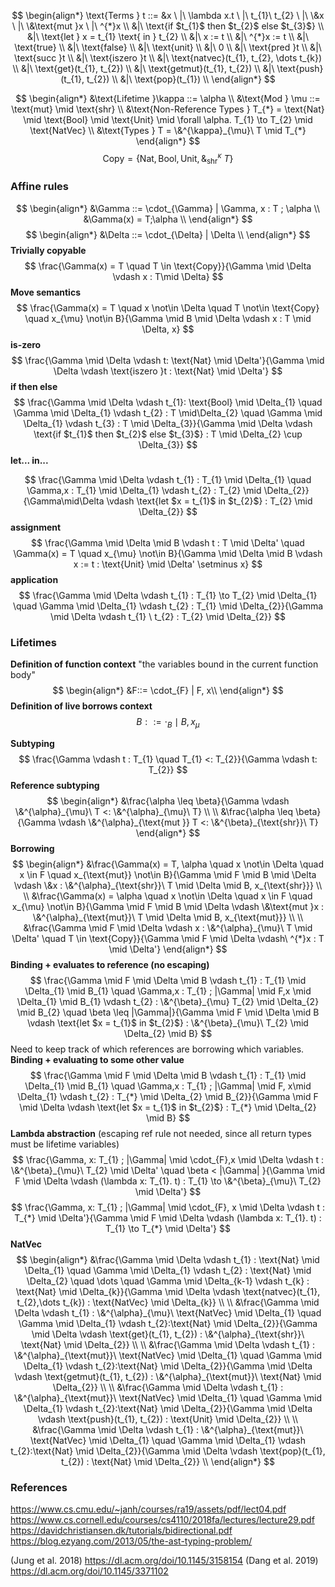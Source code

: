 $$
\begin{align*}
\text{Terms } t ::= &x \ |\  \lambda x.t \ |\  t_{1}\ t_{2} \ |\ \&x \ |\ \&\text{mut }x \ |\ ^{*}x \\
&|\ \text{if $t_{1}$ then $t_{2}$ else $t_{3}$} \\
&|\ \text{let } x = t_{1} \text{ in } t_{2} \\
&|\ x := t \\
&|\ ^{*}x := t \\
&|\ \text{true} \\
&|\ \text{false} \\
&|\ \text{unit} \\
&|\ 0 \\
&|\ \text{pred }t \\
&|\ \text{succ }t \\
&|\ \text{iszero }t \\
&|\ \text{natvec}(t_{1}, t_{2}, \dots t_{k}) \\
&|\ \text{get}(t_{1}, t_{2}) \\
&|\ \text{getmut}(t_{1}, t_{2}) \\
&|\ \text{push}(t_{1}, t_{2}) \\
&|\ \text{pop}(t_{1}) \\
\end{align*}
$$

$$
\begin{align*}
&\text{Lifetime }\kappa ::= \alpha \\
&\text{Mod } \mu ::= \text{mut} \mid \text{shr} \\
&\text{Non-Reference Types } T_{*} = \text{Nat} \mid \text{Bool} \mid \text{Unit} \mid \forall \alpha. T_{1} \to T_{2} \mid \text{NatVec} \\
&\text{Types } T = \&^{\kappa}_{\mu}\ T \mid T_{*}
\end{align*}
$$
$$
\text{Copy} = \{\text{Nat} , \text{Bool}, \text{Unit}, \&^{\kappa}_{\text{shr}}\ T\}
$$
### Affine rules
$$
\begin{align*}
&\Gamma ::= \cdot_{\Gamma} | \Gamma, x : T ; \alpha \\
&\Gamma(x) = T;\alpha \\
\end{align*}
$$
$$
\begin{align*}
&\Delta ::= \cdot_{\Delta} | \Delta \\
\end{align*}
$$
**Trivially copyable**
$$
\frac{\Gamma(x) = T \quad T \in \text{Copy}}{\Gamma \mid \Delta \vdash x : T\mid \Delta}
$$
**Move semantics**
$$
\frac{\Gamma(x) = T \quad x \not\in \Delta \quad T \not\in \text{Copy} \quad x_{\mu} \not\in B}{\Gamma \mid B \mid \Delta \vdash x : T \mid \Delta, x}
$$
**is-zero**
$$
\frac{\Gamma \mid \Delta \vdash t: \text{Nat} \mid \Delta'}{\Gamma \mid \Delta \vdash  \text{iszero }t : \text{Nat} \mid \Delta'}
$$
**if then else**
$$
\frac{\Gamma \mid \Delta \vdash t_{1}: \text{Bool} \mid \Delta_{1} \quad \Gamma \mid \Delta_{1} \vdash t_{2} : T \mid\Delta_{2} \quad \Gamma \mid \Delta_{1} \vdash t_{3} : T \mid \Delta_{3}}{\Gamma \mid \Delta \vdash \text{if $t_{1}$ then $t_{2}$ else $t_{3}$} : T \mid \Delta_{2} \cup \Delta_{3}}
$$
**let... in...**

$$
\frac{\Gamma \mid \Delta \vdash t_{1} : T_{1} \mid \Delta_{1} \quad \Gamma,x : T_{1} \mid \Delta_{1} \vdash t_{2} : T_{2} \mid \Delta_{2}}{\Gamma\mid\Delta \vdash \text{let $x = t_{1}$ in $t_{2}$} : T_{2} \mid \Delta_{2}}
$$
**assignment**
$$
\frac{\Gamma \mid \Delta \mid B \vdash t :  T \mid \Delta' \quad \Gamma(x) = T \quad x_{\mu} \not\in B}{\Gamma \mid \Delta \mid B \vdash x := t : \text{Unit} \mid \Delta' \setminus x}
$$
**application**
$$
\frac{\Gamma \mid \Delta \vdash t_{1} : T_{1} \to T_{2} \mid \Delta_{1} \quad \Gamma \mid \Delta_{1} \vdash t_{2} : T_{1} \mid \Delta_{2}}{\Gamma \mid \Delta \vdash t_{1} \ t_{2} : T_{2} \mid \Delta_{2}}
$$

### Lifetimes
**Definition of function context**
"the variables bound in the current function body"
$$
\begin{align*}
&F::= \cdot_{F} | F, x\\
\end{align*}
$$
**Definition of live borrows context**
$$
B ::= \cdot _{B} \mid B, x_{\mu}
$$

**Subtyping**
$$
\frac{\Gamma \vdash t : T_{1} \quad T_{1} <: T_{2}}{\Gamma \vdash t: T_{2}}
$$
**Reference subtyping**
$$
\begin{align*}
&\frac{\alpha \leq \beta}{\Gamma \vdash \&^{\alpha}_{\mu}\ T <: \&^{\alpha}_{\mu}\ T} \\
\\
&\frac{\alpha \leq \beta}{\Gamma \vdash \&^{\alpha}_{\text{mut }} T <: \&^{\beta}_{\text{shr}}\ T}
\end{align*}
$$
**Borrowing**
$$
\begin{align*}
&\frac{\Gamma(x) = T, \alpha \quad x \not\in \Delta \quad x \in F \quad x_{\text{mut}} \not\in B}{\Gamma \mid F \mid B \mid \Delta \vdash \&x : \&^{\alpha}_{\text{shr}}\ T \mid \Delta \mid B, x_{\text{shr}}} \\
\\
&\frac{\Gamma(x) = \alpha \quad x \not\in \Delta \quad x \in F \quad x_{\mu} \not\in B}{\Gamma \mid F \mid B \mid \Delta \vdash \&\text{mut }x : \&^{\alpha}_{\text{mut}}\ T \mid \Delta \mid B, x_{\text{mut}}} \\
\\
&\frac{\Gamma \mid F \mid \Delta \vdash x : \&^{\alpha}_{\mu}\ T \mid \Delta' \quad T \in \text{Copy}}{\Gamma \mid F \mid  \Delta \vdash\ ^{*}x : T  \mid \Delta'}
\end{align*}
$$
**Binding + evaluates to reference (no escaping)**
$$
\frac{\Gamma \mid F \mid \Delta \mid B \vdash t_{1} : T_{1} \mid \Delta_{1} \mid B_{1} \quad \Gamma,x : T_{1} ; |\Gamma| \mid F,x \mid \Delta_{1} \mid B_{1} \vdash t_{2} : \&^{\beta}_{\mu} T_{2} \mid \Delta_{2} \mid B_{2} \quad \beta \leq |\Gamma|}{\Gamma \mid F \mid \Delta \mid B \vdash \text{let $x = t_{1}$ in $t_{2}$} : \&^{\beta}_{\mu}\ T_{2} \mid \Delta_{2} \mid B}
$$
Need to keep track of which references are borrowing which variables.
**Binding + evaluating to some other value**
$$
\frac{\Gamma \mid F \mid  \Delta \mid B \vdash t_{1} : T_{1} \mid \Delta_{1} \mid B_{1} \quad \Gamma,x : T_{1} ; |\Gamma| \mid F, x\mid \Delta_{1}  \vdash t_{2} : T_{*} \mid \Delta_{2} \mid B_{2}}{\Gamma \mid F \mid \Delta \vdash \text{let $x = t_{1}$ in $t_{2}$} : T_{*} \mid \Delta_{2} \mid B}
$$
**Lambda abstraction**
(escaping ref rule not needed, since all return types must be lifetime variables)
$$
\frac{\Gamma, x: T_{1}  ; |\Gamma| \mid \cdot_{F},x \mid \Delta  \vdash t : \&^{\beta}_{\mu}\ T_{2} \mid \Delta' \quad \beta < |\Gamma| }{\Gamma \mid F \mid  \Delta \vdash (\lambda x: T_{1}. t) : T_{1} \to \&^{\beta}_{\mu}\ T_{2} \mid \Delta'}
$$
$$
\frac{\Gamma, x: T_{1} ; |\Gamma| \mid \cdot_{F}, x \mid \Delta  \vdash t : T_{*} \mid \Delta'}{\Gamma \mid F \mid \Delta \vdash (\lambda x: T_{1}. t) : T_{1} \to T_{*} \mid \Delta'}
$$
**NatVec**
$$
\begin{align*}
&\frac{\Gamma \mid \Delta \vdash t_{1} : \text{Nat} \mid \Delta_{1} \quad \Gamma \mid \Delta_{1} \vdash t_{2} : \text{Nat} \mid \Delta_{2} \quad \dots \quad \Gamma \mid \Delta_{k-1} \vdash t_{k} : \text{Nat} \mid \Delta_{k}}{\Gamma  \mid \Delta \vdash \text{natvec}(t_{1}, t_{2},\dots t_{k}) : \text{NatVec} \mid \Delta_{k}} \\
\\
&\frac{\Gamma \mid \Delta \vdash t_{1} : \&^{\alpha}_{\mu}\ \text{NatVec} \mid \Delta_{1} \quad \Gamma \mid \Delta_{1} \vdash t_{2}:\text{Nat} \mid \Delta_{2}}{\Gamma \mid \Delta \vdash \text{get}(t_{1}, t_{2}) : \&^{\alpha}_{\text{shr}}\ \text{Nat} \mid \Delta_{2}} \\
\\
&\frac{\Gamma \mid \Delta \vdash t_{1} : \&^{\alpha}_{\text{mut}}\ \text{NatVec} \mid \Delta_{1} \quad \Gamma \mid \Delta_{1} \vdash t_{2}:\text{Nat} \mid \Delta_{2}}{\Gamma \mid \Delta \vdash \text{getmut}(t_{1}, t_{2}) : \&^{\alpha}_{\text{mut}}\ \text{Nat} \mid \Delta_{2}} \\
\\
&\frac{\Gamma \mid \Delta \vdash t_{1} : \&^{\alpha}_{\text{mut}}\ \text{NatVec} \mid \Delta_{1} \quad \Gamma \mid \Delta_{1} \vdash t_{2}:\text{Nat} \mid \Delta_{2}}{\Gamma \mid \Delta \vdash \text{push}(t_{1}, t_{2}) : \text{Unit} \mid \Delta_{2}} \\
\\
&\frac{\Gamma \mid \Delta \vdash t_{1} : \&^{\alpha}_{\text{mut}}\ \text{NatVec} \mid \Delta_{1} \quad \Gamma \mid \Delta_{1} \vdash t_{2}:\text{Nat} \mid \Delta_{2}}{\Gamma \mid \Delta \vdash \text{pop}(t_{1}, t_{2}) : \text{Nat} \mid \Delta_{2}} \\
\end{align*}
$$
### References
https://www.cs.cmu.edu/~janh/courses/ra19/assets/pdf/lect04.pdf
https://www.cs.cornell.edu/courses/cs4110/2018fa/lectures/lecture29.pdf
https://davidchristiansen.dk/tutorials/bidirectional.pdf
https://blog.ezyang.com/2013/05/the-ast-typing-problem/


(Jung et al. 2018) https://dl.acm.org/doi/10.1145/3158154
(Dang et al. 2019) https://dl.acm.org/doi/10.1145/3371102
